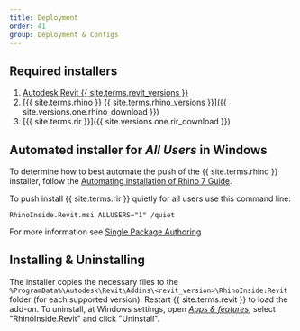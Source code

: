 ```yaml
---
title: Deployment
order: 41
group: Deployment & Configs
---
```


## Required installers

1. [Autodesk Revit {{ site.terms.revit_versions }}](https://www.autodesk.com/products/revit/free-trial)
2. [{{ site.terms.rhino }} {{ site.terms.rhino_versions }}]({{ site.versions.one.rhino_download }})
3. [{{ site.terms.rir }}]({{ site.versions.one.rir_download }}) 

## Automated installer for *All Users* in Windows
To determine how to best automate the push of the {{ site.terms.rhino }} installer, follow the [Automating installation of Rhino 7 Guide](https://wiki.mcneel.com/rhino/installingrhino/7).

To push install {{ site.terms.rir }} quietly for all users use this command line:

```
RhinoInside.Revit.msi ALLUSERS="1" /quiet
```

For more information see [Single Package Authoring](https://docs.microsoft.com/windows/win32/msi/single-package-authoring)


## Installing & Uninstalling

The installer copies the necessary files to the `%ProgramData%\Autodesk\Revit\Addins\<revit_version>\RhinoInside.Revit` folder (for each supported version). Restart {{ site.terms.revit }} to load the add-on. To uninstall, at Windows settings, open [*Apps & features*](ms-settings:appsfeatures), select "RhinoInside.Revit" and click "Uninstall".



